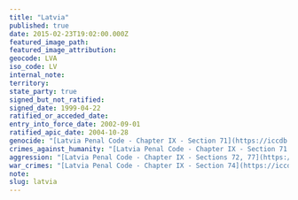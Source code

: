 ```yaml
---
title: "Latvia"
published: true
date: 2015-02-23T19:02:00.000Z
featured_image_path:
featured_image_attribution:
geocode: LVA
iso_code: LV
internal_note:
territory:
state_party: true
signed_but_not_ratified:
signed_date: 1999-04-22
ratified_or_acceded_date:
entry_into_force_date: 2002-09-01
ratified_apic_date: 2004-10-28
genocide: "[Latvia Penal Code - Chapter IX - Section 71](https://iccdb.hrlc.net/data/doc/452/keyword/46/)"
crimes_against_humanity: "[Latvia Penal Code - Chapter IX - Section 71.2](https://iccdb.hrlc.net/data/doc/452/keyword/13/)"
aggression: "[Latvia Penal Code - Chapter IX - Sections 72, 77](https://iccdb.hrlc.net/data/doc/452/keyword/1/)"
war_crimes: "[Latvia Penal Code - Chapter IX - Section 74](https://iccdb.hrlc.net/data/doc/452/keyword/145/)"
note:
slug: latvia
---
```

